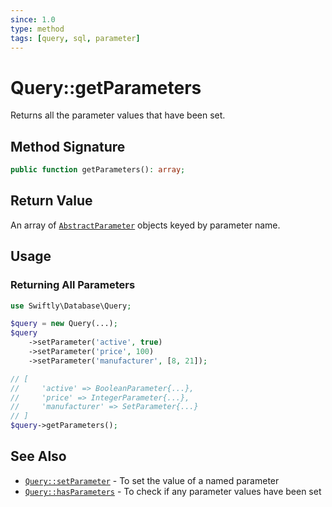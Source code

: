 ```yaml
---
since: 1.0
type: method
tags: [query, sql, parameter]
---
```

# Query::getParameters

Returns all the parameter values that have been set.

## Method Signature

```php
public function getParameters(): array;
```

## Return Value

An array of [`AbstractParameter`](../AbstractParameter/index.md) objects keyed
by parameter name.

## Usage
### Returning All Parameters

```php
use Swiftly\Database\Query;

$query = new Query(...);
$query
    ->setParameter('active', true)
    ->setParameter('price', 100)
    ->setParameter('manufacturer', [8, 21]);

// [
//     'active' => BooleanParameter{...},
//     'price' => IntegerParameter{...},
//     'manufacturer' => SetParameter{...}
// ]
$query->getParameters();
```

## See Also

* [`Query::setParameter`](./setParameter.md) - To set the value of a named parameter 
* [`Query::hasParameters`](./hasParameters.md) - To check if any parameter values have been set